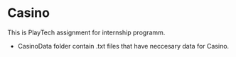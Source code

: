 # Casino
This is PlayTech assignment for internship programm.
* CasinoData folder contain .txt files that have neccesary data for Casino.

